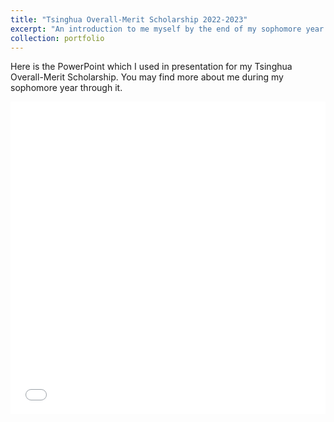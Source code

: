 ```yaml
---
title: "Tsinghua Overall-Merit Scholarship 2022-2023"
excerpt: "An introduction to me myself by the end of my sophomore year.<br/> <img src='/images/portfolio_3/slide1.png' style='zoom:50%;'/>"
collection: portfolio
---
```


Here is the PowerPoint which I used in presentation for my Tsinghua Overall-Merit Scholarship. You may find more about me during my sophomore year through it.

<iframe src="/files/scholarship_2.pdf" width="100%" height="500" frameborder="no" border="0" marginwidth="0" marginheight="0"></iframe>